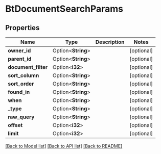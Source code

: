 # BtDocumentSearchParams

## Properties

Name | Type | Description | Notes
------------ | ------------- | ------------- | -------------
**owner_id** | Option<**String**> |  | [optional]
**parent_id** | Option<**String**> |  | [optional]
**document_filter** | Option<**i32**> |  | [optional]
**sort_column** | Option<**String**> |  | [optional]
**sort_order** | Option<**String**> |  | [optional]
**found_in** | Option<**String**> |  | [optional]
**when** | Option<**String**> |  | [optional]
**_type** | Option<**String**> |  | [optional]
**raw_query** | Option<**String**> |  | [optional]
**offset** | Option<**i32**> |  | [optional]
**limit** | Option<**i32**> |  | [optional]

[[Back to Model list]](../README.md#documentation-for-models) [[Back to API list]](../README.md#documentation-for-api-endpoints) [[Back to README]](../README.md)


